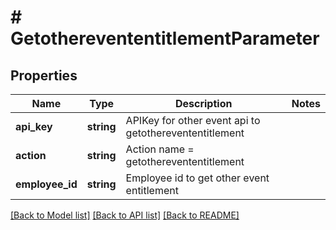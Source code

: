 # # GetotherevententitlementParameter

## Properties

Name | Type | Description | Notes
------------ | ------------- | ------------- | -------------
**api_key** | **string** | APIKey for other event api to getotherevententitlement |
**action** | **string** | Action name &#x3D; getotherevententitlement |
**employee_id** | **string** | Employee id to get other event entitlement |

[[Back to Model list]](../../README.md#models) [[Back to API list]](../../README.md#endpoints) [[Back to README]](../../README.md)
